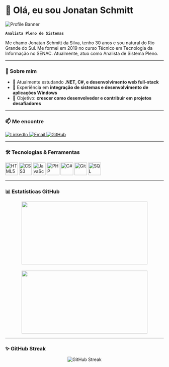 # 👋 Olá, eu sou Jonatan Schmitt

![Profile Banner](https://media.giphy.com/media/3oEjI6SIIHBdRxXI40/giphy.gif)

**`Analista Pleno de Sistemas`**

Me chamo Jonatan Schmitt da Silva, tenho 30 anos e sou natural do Rio Grande do Sul. Me formei em 2019 no curso Técnico em Tecnologia da Informação no SENAC. Atualmente, atuo como Analista de Sistema Pleno.  

---

### 🚀 Sobre mim
- 🌱 Atualmente estudando **.NET, C#, e desenvolvimento web full-stack**  
- 💼 Experiência em **integração de sistemas e desenvolvimento de aplicações Windows**  
- 🎯 Objetivo: **crescer como desenvolvedor e contribuir em projetos desafiadores**  

---

### 📫 Me encontre
<p align="left">
  <a href="https://www.linkedin.com/in/jonatan-schmitt/">
    <img src="https://img.shields.io/badge/LinkedIn-0A66C2?style=for-the-badge&logo=linkedin&logoColor=white" alt="LinkedIn"/>
  </a>
  <a href="mailto:seuemail@email.com">
    <img src="https://img.shields.io/badge/Email-D14836?style=for-the-badge&logo=gmail&logoColor=white" alt="Email"/>
  </a>
  <a href="https://github.com/Shiminatan">
    <img src="https://img.shields.io/badge/GitHub-181717?style=for-the-badge&logo=github&logoColor=white" alt="GitHub"/>
  </a>
</p>

---

### 🛠️ Tecnologias & Ferramentas
<p align="left">
  <img alt="HTML5" title="HTML5" width="40px" src="https://cdn.jsdelivr.net/gh/devicons/devicon/icons/html5/html5-original.svg"/>
  <img alt="CSS3" title="CSS3" width="40px" src="https://cdn.jsdelivr.net/gh/devicons/devicon/icons/css3/css3-original.svg"/>
  <img alt="JavaScript" title="JavaScript" width="40px" src="https://cdn.jsdelivr.net/gh/devicons/devicon/icons/javascript/javascript-original.svg"/>
  <img alt="PHP" title="PHP" width="40px" src="https://cdn.jsdelivr.net/gh/devicons/devicon/icons/php/php-original.svg"/>
  <img alt="C#" title="C#" width="40px" src="https://cdn.jsdelivr.net/gh/devicons/devicon/icons/csharp/csharp-original.svg"/>
  <img alt="Git" title="Git" width="40px" src="https://cdn.jsdelivr.net/gh/devicons/devicon/icons/git/git-original.svg"/>
  <img alt="SQL" title="SQL" width="40px" src="https://cdn.jsdelivr.net/gh/devicons/devicon/icons/mysql/mysql-original.svg"/>
</p>

---

### 📊 Estatísticas GitHub
<p align="center" style="display: flex; justify-content: center; gap: 20px; flex-wrap: wrap;">
  <img height="200" width="400" src="https://github-readme-stats.vercel.app/api?username=Shiminatan&show_icons=true&theme=tokyonight&include_all_commits=true&locale=pt-br" />
  <img height="200" width="400" src="https://github-readme-stats.vercel.app/api/top-langs/?username=Shiminatan&theme=tokyonight&layout=compact&custom_title=Top%20Tecnologias&langs_count=9&cache_seconds=3600" />
</p>

---

### ✨ GitHub Streak
<p align="center">
  <img src="https://github-readme-streak-stats.herokuapp.com/?user=Shiminatan&theme=tokyonight&hide_border=true" alt="GitHub Streak"/>
</p>
